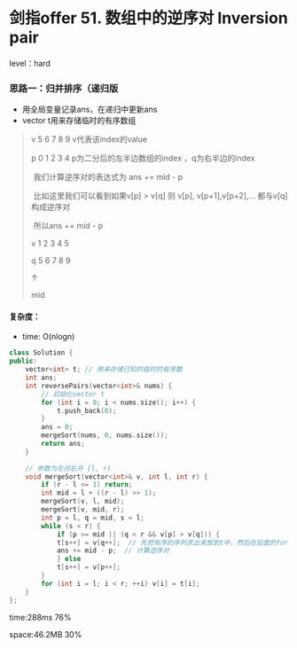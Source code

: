 # 剑指offer 51. 数组中的逆序对 Inversion pair

level：hard

### 思路一：归并排序（递归版

- 用全局变量记录ans，在递归中更新ans
- vector t用来存储临时的有序数组

> v 5 6 7 8 9      v代表该index的value
>
> p 0 1 2 3 4      p为二分后的左半边数组的index ，q为右半边的index
>
> ​						我们计算逆序对的表达式为 ans += mid - p
>
> ​						比如这里我们可以看到如果v[p] > v[q] 则 v[p], v[p+1],v[p+2],... 都与v[q]构成逆序对
>
> ​						所以ans += mid - p
>
> v 1 2 3 4 5
>
> q 5 6 7 8 9 
>
>    ↑
>
> mid





#### 复杂度：

- time: O(nlogn)

```cpp
class Solution {
public:
    vector<int> t; // 用来存储已知的临时的有序数
    int ans;
    int reversePairs(vector<int>& nums) {
		// 初始化vector t
        for (int i = 0; i < nums.size(); i++) {
            t.push_back(0);
        }
        ans = 0;
        mergeSort(nums, 0, nums.size());
        return ans;
    }
    
    // 参数为左闭右开 [l, r)
    void mergeSort(vector<int>& v, int l, int r) {
        if (r - l <= 1) return;
        int mid = l + ((r - l) >> 1);
        mergeSort(v, l, mid);
        mergeSort(v, mid, r);
        int p = l, q = mid, s = l;
        while (s < r) {
            if (p >= mid || (q < r && v[p] > v[q])) {
            t[s++] = v[q++];  // 先把有序的序列求出来放到t中，然后在后面的for循环更新原始数组
            ans += mid - p;  // 计算逆序对
            } else
            t[s++] = v[p++];
        }
        for (int i = l; i < r; ++i) v[i] = t[i];
    }
};
```

 

time:288ms 76%

space:46.2MB 30%